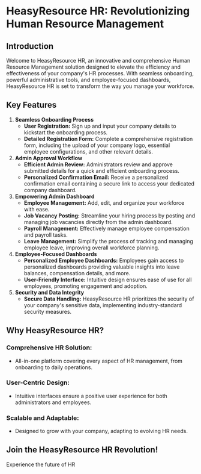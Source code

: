 # HeasyResource HR: Revolutionizing Human Resource Management

## Introduction
Welcome to HeasyResource HR, an innovative and comprehensive Human Resource Management solution designed to elevate the efficiency and effectiveness of your company's HR processes. With seamless onboarding, powerful administrative tools, and employee-focused dashboards, HeasyResource HR is set to transform the way you manage your workforce.

## Key Features
1. **Seamless Onboarding Process**
   - **User Registration:** Sign up and input your company details to kickstart the onboarding process.
   - **Detailed Registration Form:** Complete a comprehensive registration form, including the upload of your company logo, essential employee configurations, and other relevant details.
2. **Admin Approval Workflow**
   - **Efficient Admin Review:** Administrators review and approve submitted details for a quick and efficient onboarding process.
   - **Personalized Confirmation Email:** Receive a personalized confirmation email containing a secure link to access your dedicated company dashboard.
3. **Empowering Admin Dashboard**
   - **Employee Management:** Add, edit, and organize your workforce with ease.
   - **Job Vacancy Posting:** Streamline your hiring process by posting and managing job vacancies directly from the admin dashboard.
   - **Payroll Management:** Effectively manage employee compensation and payroll tasks.
   - **Leave Management:** Simplify the process of tracking and managing employee leave, improving overall workforce planning.
4. **Employee-Focused Dashboards**
   - **Personalized Employee Dashboards:** Employees gain access to personalized dashboards providing valuable insights into leave balances, compensation details, and more.
   - **User-Friendly Interface:** Intuitive design ensures ease of use for all employees, promoting engagement and adoption.
5. **Security and Data Integrity**
   - **Secure Data Handling:** HeasyResource HR prioritizes the security of your company's sensitive data, implementing industry-standard security measures.

## Why HeasyResource HR?
### Comprehensive HR Solution:
- All-in-one platform covering every aspect of HR management, from onboarding to daily operations.
### User-Centric Design:
- Intuitive interfaces ensure a positive user experience for both administrators and employees.
### Scalable and Adaptable:
- Designed to grow with your company, adapting to evolving HR needs.

## Join the HeasyResource HR Revolution!
Experience the future of HR
